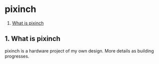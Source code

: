 # pixinch

1. [What is pixinch](#whatis)

<h2 id="whatis">1. What is pixinch</h2>
pixinch is a hardware project of my own design. More details as building progresses.



